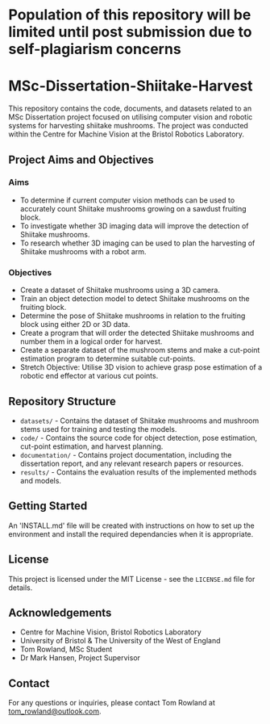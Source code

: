 # Population of this repository will be limited until post submission due to self-plagiarism concerns

# MSc-Dissertation-Shiitake-Harvest

This repository contains the code, documents, and datasets related to an MSc Dissertation project focused on utilising computer vision and robotic systems for harvesting shiitake mushrooms. The project was conducted within the Centre for Machine Vision at the Bristol Robotics Laboratory.

## Project Aims and Objectives

### Aims

- To determine if current computer vision methods can be used to accurately count Shiitake mushrooms growing on a sawdust fruiting block.
- To investigate whether 3D imaging data will improve the detection of Shiitake mushrooms.
- To research whether 3D imaging can be used to plan the harvesting of Shiitake mushrooms with a robot arm.

### Objectives

- Create a dataset of Shiitake mushrooms using a 3D camera.
- Train an object detection model to detect Shiitake mushrooms on the fruiting block.
- Determine the pose of Shiitake mushrooms in relation to the fruiting block using either 2D or 3D data.
- Create a program that will order the detected Shiitake mushrooms and number them in a logical order for harvest.
- Create a separate dataset of the mushroom stems and make a cut-point estimation program to determine suitable cut-points.
- Stretch Objective: Utilise 3D vision to achieve grasp pose estimation of a robotic end effector at various cut points.

## Repository Structure

- `datasets/` - Contains the dataset of Shiitake mushrooms and mushroom stems used for training and testing the models.
- `code/` - Contains the source code for object detection, pose estimation, cut-point estimation, and harvest planning.
- `documentation/` - Contains project documentation, including the dissertation report, and any relevant research papers or resources.
- `results/` - Contains the evaluation results of the implemented methods and models.

## Getting Started

An 'INSTALL.md' file will be created with instructions on how to set up the environment and install the required dependancies when it is appropriate.

## License

This project is licensed under the MIT License - see the `LICENSE.md` file for details.

## Acknowledgements

- Centre for Machine Vision, Bristol Robotics Laboratory
- University of Bristol & The University of the West of England
- Tom Rowland, MSc Student
- Dr Mark Hansen, Project Supervisor


## Contact

For any questions or inquiries, please contact Tom Rowland at tom_rowland@outlook.com.
